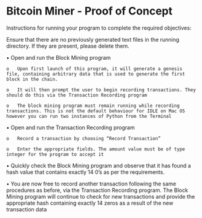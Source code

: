 # Bitcoin Miner - Proof of Concept

Instructions for running your program to complete the required objectives:

Ensure that there are no previously generated text files in the running directory. If they are present, please delete them.

•	Open and run the Block Mining program

    o	Upon first launch of this program, it will generate a genesis file, containing arbitrary data that is used to generate the first block in the chain.
  
    o	It will then prompt the user to begin recording transactions. They should do this via the Transaction Recording program
  
    o	The block mining program must remain running while recording transactions. This is not the default behaviour for IDLE on Mac OS however you can run two instances of Python from the Terminal
  
•	Open and run the Transaction Recording program 
  
    o	Record a transaction by choosing “Record Transaction”
  
    o	Enter the appropriate fields. The amount value must be of type integer for the program to accept it

•	Quickly check the Block Mining program and observe that it has found a hash value that contains exactly 14 0’s as per the requirements.

•	You are now free to record another transaction following the same procedures as before, via the Transaction Recording program. The Block Mining program will continue to check for new transactions and provide the appropriate hash containing exactly 14 zeros as a result of the new transaction data

